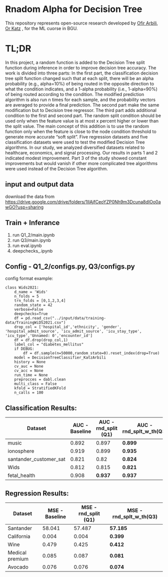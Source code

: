 # Rnadom Alpha for Decision Tree
This repository represents open-source research developed by [Ofir Arbili](https://www.linkedin.com/in/ofir-arbili-82375179/?originalSubdomain=il/), [Or Katz](https://www.linkedin.com/in/or-katz-9ba885114/) ,  for the ML cuorse in BGU.

# TL;DR
In this project, a random function is added to the Decision Tree split function during inference in order to improve decision tree accuracy.
The work is divided into three parts:
In the first part, the classification decision tree split function changed such that at each split, there will be an alpha probability (e.g., alpha=10%) of being routed in the opposite direction to what the condition indicates, and a 1-alpha probability (i.e., 1-alpha=90%) of being routed according to the condition. The modified prediction algorithm is also run n times for each sample, and the probability vectors are averaged to provide a final prediction. The second part make the same modification but to Decision tree regressor.
The third part adds additional condition to the first and second part. The random split condition should be used only when the feature value is at most x percent higher or lower than the split value.  The main concept of this addition is to use the random function only when the feature is close to the node condition threshold to generate more accurate “soft split”.
Five regression datasets and five classification datasets were used to test the modified Decision Tree algorithms. In our study, we analyzed diversified datasets related to healthcare, economics, and signal processing. Our results in parts 1 and 2 indicated modest improvement. Part 3 of the study showed constant improvements but would vanish if other more complicated tree algorithms were used instead of the Decision Tree algorithm.

## input and output data
download the data from https://drive.google.com/drive/folders/1IlAjfCeoYZP0Nh9m3Dcuna8dIOo0awGO?usp=sharing

## Train + Inferance
1. run Q1_2/main.ipynb
2. run Q3/main.ipynb
3. run eval.ipynb
4. deepchecks_.ipynb


## Config - Q1_2/configs.py, Q3/configs.py

config format example:
```` 
class Wids2021:
    d_name = 'Wids'
    n_folds = 5
    trn_folds = [0,1,2,3,4]
    random_state = 42
    verbose=False
    deepchecks=True
    df = pd.read_csv("../input/data/training-data/TrainingWiDS2021.csv")
    drop_col = ['hospital_id','ethnicity', 'gender', 'hospital_admit_source', 'icu_admit_source', 'icu_stay_type', 'icu_type','Unnamed: 0','encounter_id']
    df = df.drop(drop_col,1)
    label_col = "diabetes_mellitus"
    if DEBUG: 
        df = df.sample(n=50000,random_state=0).reset_index(drop=True)
    model = DecisionTreeClassifier_KatzArbili
    history = None
    cv_auc = None
    cv_acc = None
    run_time = None
    preprocces = dabl.clean
    multi_class = False
    kfold = StratifiedKFold
    n_calls = 100
```` 

## Classification Results:

| Dataset | AUC - Baseline | AUC - rnd_split (Q1) | AUC - rnd_splt_w_th(Q3) |
| --------------- | --------------- | --------------- | --------------- |
| music | 0.892 | 0.897 | **0.899** |
| ionosphere | 0.919| 0.899 |  **0.935** |
| santander_customer_sat | 0.821 | 0.82 | **0.824** |
| Wids | 0.812 | 0.815 | **0.821** |
| fetal_health | 0.908 | **0.937** |  **0.937** |

## Regression Results:

| Dataset |  MSE - Baseline |  MSE - rnd_split (Q1) |  MSE - rnd_splt_w_th(Q3) |
| --------------- | --------------- | --------------- | --------------- |
| Santander | 58.041 | 57.487 | **57.185** |
| California | 0.004 | 0.004 |  **0.399** |
| Wine | 0.479 | 0.425 | **0.412** |
| Medical premium | 0.085 | 0.087 | **0.081** |
| Avocado | 0.076 | 0.076 |  **0.074** |


